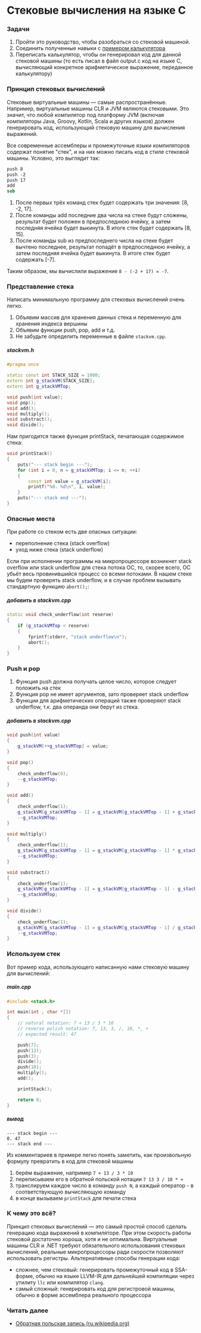 # Стековые вычисления на языке C

### Задачи

1. Пройти это руководство, чтобы разобраться со стековой машиной.
2. Соединить полученные навыки с [примером калькулятора](calculator.md)
3. Переписать калькулятор, чтобы он генерировал код для данной стековой машины (то есть писал в файл output.c код на языке C, вычисляющий конкретное арифметическое выражение, переданное калькулятору)

### Принцип стековых вычислений

Стековые виртуальные машины &mdash; самые распространённые. Например, виртуальные машины CLR и JVM являются стековыми. Это значит, что любой компилятор под платформу JVM (включая компиляторы Java, Groovy, Kotlin, Scala и других языков) должен генерировать код, использующий стековую машину для вычисления выражений.

Все современные ассемблеры и промежуточные языки компиляторов содержат понятие "стек", и на них можно писать код в стиле стековой машины. Условно, это выглядит так:

```vb
push 8
push -2
push 17
add
sub
```

1. После первых трёх команд стек будет содержать три значения: [8, -2, 17].
2. После команды add последние два числа на стеке будут сложены, результат будет положен в предпоследнюю ячейку, а затем последняя ячейка будет выкинута. В итоге стек будет содержать [8, 15].
3. После команды sub из предпоследнего числа на стеке будет вычтено последнее, результат попадёт в предпоследнюю ячейку, а затем последняя ячейка будет выкинута. В итоге стек будет содержать [-7].

Таким образом, мы вычислили выражение `8 - (-2 + 17) = -7`.

### Представление стека

Написать минимальную программу для стековых вычислений очень легко.

1. Объявим массив для хранения данных стека и переменную для хранения индекса вершины
2. Объявим функции push, pop, add и т.д.
3. Не забудьте определить переменные в файле `stackvm.cpp`.

##### stackvm.h
```cpp
#pragma once

static const int STACK_SIZE = 1000;
extern int g_stackVM[STACK_SIZE];
extern int g_stackVMTop;

void push(int value);
void pop();
void add();
void multiply();
void substract();
void divide();
```

Нам пригодится также функция printStack, печатающая содержимое стека:
```cpp
void printStack()
{
    puts("--- stack begin ---");
    for (int i = 0, n = g_stackVMTop; i <= n; ++i)
    {
        const int value = g_stackVM[i];
        printf("%d. %d\n", i, value);
    }
    puts("--- stack end ---");
}
```

### Опасные места

При работе со стеком есть две опасных ситуации:

- переполнение стека (stack overflow)
- уход ниже стека (stack underflow)

Если при исполнении программы на микропроцессоре возникнет stack overflow или stack underflow для стека потока ОС, то, скорее всего, ОС убьёт весь провинившийся процесс со всеми потоками. В нашем стеке мы будем проверять stack underflow, и в случае проблем вызывать стандартную функцию `abort();`:

##### добавить в stackvm.cpp
```cpp
static void check_underflow(int reserve)
{
    if (g_stackVMTop < reserve)
    {
        fprintf(stderr, "stack underflow\n");
        abort();
    }
}
```

### Push и pop

1. Функция push должна получать целое число, которое следует положить на стек
2. Функция pop не имеет аргументов, зато проверяет stack underflow
3. Функции для арифметических операций также проверяют stack underflow, т.к. два операнда они берут из стека.

##### добавить в stackvm.cpp
```cpp
void push(int value)
{
    g_stackVM[++g_stackVMTop] = value;
}

void pop()
{
    check_underflow(0);
    --g_stackVMTop;
}

void add()
{
    check_underflow(1);
    g_stackVM[g_stackVMTop - 1] = g_stackVM[g_stackVMTop - 1] + g_stackVM[g_stackVMTop];
    --g_stackVMTop;
}

void multiply()
{
    check_underflow(1);
    g_stackVM[g_stackVMTop - 1] = g_stackVM[g_stackVMTop - 1] * g_stackVM[g_stackVMTop];
    --g_stackVMTop;
}

void substract()
{
    check_underflow(1);
    g_stackVM[g_stackVMTop - 1] = g_stackVM[g_stackVMTop - 1] - g_stackVM[g_stackVMTop];
    --g_stackVMTop;
}

void divide()
{
    check_underflow(1);
    g_stackVM[g_stackVMTop - 1] = g_stackVM[g_stackVMTop - 1] / g_stackVM[g_stackVMTop];
    --g_stackVMTop;
}
```

### Используем стек

Вот пример кода, использующего написанную нами стековую машину для вычислений:
##### main.cpp
```cpp
#include <stack.h>

int main(int , char *[])
{
    // natural notation: 7 + 13 / 3 * 10
    // reverse polish notation: 7, 13, 3, /, 10, *, +
    // expected result: 47

    push(7);
    push(13);
    push(3);
    divide();
    push(10);
    multiply();
    add();

    printStack();

    return 0;
}
```
##### вывод
```
--- stack begin ---
0. 47
--- stack end ---
```

Из комментариев в примере легко понять заметить, как произвольную формулу превратить в код для стековой машины

1. берём выражение, например `7 + 13 / 3 * 10`
2. переписываем его в обратной польской нотации `7 13 3 / 10 * +`
3. транслируем каждое число в команду `push N`, а каждый оператор - в соответствующую вычисляющую команду
4. в конце вызываем `printStack` для печати стека

### К чему это всё?

Принцип стековых вычислений &mdash; это самый простой способ сделать генерацию кода выражений в компиляторе. При этом скорость работы стековой достаточно хороша, хотя и не оптимальна. Виртуальные машины CLR и .NET требуют обязательного использования стековых вычислений, реальные микропроцессоры ради скорости позволяют использовать регистры. Альтернативные способы генерации кода:

- сложнее, чем стековый: генерировать промежуточный код в SSA-форме, обычно на языке LLVM-IR для дальнейшей компиляции через утилиту `llc` или компилятор `clang`.
- самый сложный: генерировать код для регистровой машины, обычно в форме ассемблера реального процессора

### Читать далее

- [Обратная польская запись (ru.wikipedia.org)](https://ru.wikipedia.org/wiki/%D0%9E%D0%B1%D1%80%D0%B0%D1%82%D0%BD%D0%B0%D1%8F_%D0%BF%D0%BE%D0%BB%D1%8C%D1%81%D0%BA%D0%B0%D1%8F_%D0%B7%D0%B0%D0%BF%D0%B8%D1%81%D1%8C)
